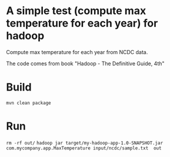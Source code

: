 # A simple test (compute max temperature for each year) for hadoop
Compute max temperature for each year from NCDC data.

The code comes from book "Hadoop - The Definitive Guide, 4th"

# Build
`mvn clean package`

# Run
`rm -rf out/`
`hadoop jar target/my-hadoop-app-1.0-SNAPSHOT.jar com.mycompany.app.MaxTemperature input/ncdc/sample.txt  out`
